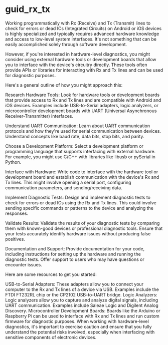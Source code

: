 # guid_rx_tx
Working programmatically with Rx (Receive) and Tx (Transmit) lines to check for errors or dead ICs (Integrated Circuits) on Android or iOS devices is highly specialized and typically requires advanced hardware knowledge and access to low-level system interfaces. It's not something that can be easily accomplished solely through software development.

However, if you're interested in hardware-level diagnostics, you might consider using external hardware tools or development boards that allow you to interface with the device's circuitry directly. These tools often provide APIs or libraries for interacting with Rx and Tx lines and can be used for diagnostic purposes.

Here's a general outline of how you might approach this:

Research Hardware Tools: Look for hardware tools or development boards that provide access to Rx and Tx lines and are compatible with Android and iOS devices. Examples include USB-to-Serial adapters, logic analyzers, or microcontroller development boards with UART (Universal Asynchronous Receiver-Transmitter) interfaces.

Understand UART Communication: Learn about UART communication protocols and how they're used for serial communication between devices. Understand concepts like baud rate, data bits, stop bits, and parity.

Choose a Development Platform: Select a development platform or programming language that supports interfacing with external hardware. For example, you might use C/C++ with libraries like libusb or pySerial in Python.

Interface with Hardware: Write code to interface with the hardware tool or development board and establish communication with the device's Rx and Tx lines. This might involve opening a serial port, configuring communication parameters, and sending/receiving data.

Implement Diagnostic Tests: Design and implement diagnostic tests to check for errors or dead ICs using the Rx and Tx lines. This could involve sending specific commands or patterns to the device and analyzing the responses.

Validate Results: Validate the results of your diagnostic tests by comparing them with known-good devices or professional diagnostic tools. Ensure that your tests accurately identify hardware issues without producing false positives.

Documentation and Support: Provide documentation for your code, including instructions for setting up the hardware and running the diagnostic tests. Offer support to users who may have questions or encounter issues.

Here are some resources to get you started:

USB-to-Serial Adapters: These adapters allow you to connect your computer to the Rx and Tx lines of a device via USB. Examples include the FTDI FT232RL chip or the CP2102 USB-to-UART bridge.
Logic Analyzers: Logic analyzers allow you to capture and analyze digital signals, including UART communication. Examples include Saleae Logic and Digilent Analog Discovery.
Microcontroller Development Boards: Boards like the Arduino or Raspberry Pi can be used to interface with Rx and Tx lines and run custom firmware for diagnostic purposes.
When working with hardware-level diagnostics, it's important to exercise caution and ensure that you fully understand the potential risks involved, especially when interfacing with sensitive components of electronic devices.
